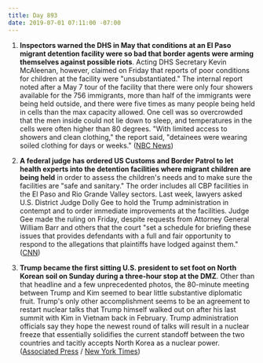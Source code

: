 ```yaml
---
title: Day 893
date: 2019-07-01 07:11:00 -07:00
---
```


1. **Inspectors warned the DHS in May that conditions at an El Paso migrant detention facility were so bad that border agents were arming themselves against possible riots**. Acting DHS Secretary Kevin McAleenan, however, claimed on Friday that reports of poor conditions for children at the facility were "unsubstantiated." The internal report noted after a May 7 tour of the facility that there were only four showers available for the 756 immigrants, more than half of the immigrants were being held outside, and there were five times as many people being held in cells than the max capacity allowed. One cell was so overcrowded that the men inside could not lie down to sleep, and temperatures in the cells were often higher than 80 degrees. "With limited access to showers and clean clothing," the report said, "detainees were wearing soiled clothing for days or weeks." ([NBC News](https://www.nbcnews.com/politics/immigration/dhs-warned-may-border-station-conditions-so-bad-agents-feared-n1025136))

2. **A federal judge has ordered US Customs and Border Patrol to let health experts into the detention facilities where migrant children are being held** in order to assess the children's needs and to make sure the facilities are "safe and sanitary." The order includes all CBP facilities in the El Paso and Rio Grande Valley sectors. Last week, lawyers asked U.S. District Judge Dolly Gee to hold the Trump administration in contempt and to order immediate improvements at the facilities. Judge Gee made the ruling on Friday, despite requests from Attorney General William Barr and others that the court "set a schedule for briefing these issues that provides defendants with a full and fair opportunity to respond to the allegations that plaintiffs have lodged against them." ([CNN](https://www.cnn.com/2019/06/30/us/child-migrant-detention-center-doctors-federal-judge/index.html.))

3. **Trump became the first sitting U.S. president to set foot on North Korean soil on Sunday during a three-hour stop at the DMZ**. Other than that headline and a few unprecedented photos, the 80-minute meeting between Trump and Kim seemed to bear little substantive diplomatic fruit. Trump's only other accomplishment seems to be an agreement to restart nuclear talks that Trump himself walked out on after his last summit with Kim in Vietnam back in February. Trump administration officials say they hope the newest round of talks will result in a nuclear freeze that essentially solidifies the current standoff between the two countries and tacitly accepts North Korea as a nuclear power. ([Associated Press](https://apnews.com/0697162d26414f5fb06649a1fcb1844e) / [New York Times](https://www.nytimes.com/2019/06/30/world/asia/trump-kim-north-korea-negotiations.html))